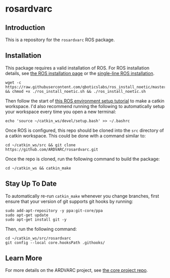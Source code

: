# rosardvarc

## Introduction
This is a repository for the `rosardvarc` ROS package.

## Installation
This package requires a valid installation of ROS. For ROS installation details, see [the ROS installation page](https://wiki.ros.org/ROS/Installation) or the [single-line ROS installation](https://wiki.ros.org/ROS/Installation/TwoLineInstall). 
```
wget -c https://raw.githubusercontent.com/qboticslabs/ros_install_noetic/master/ros_install_noetic.sh && chmod +x ./ros_install_noetic.sh && ./ros_install_noetic.sh
```

Then follow the start of [this ROS environment setup tutorial](https://wiki.ros.org/ROS/Tutorials/InstallingandConfiguringROSEnvironment) to make a catkin workspace. I'd also recommend running the following to automatically setup your workspace every time you open a new terminal:
```
echo 'source ~/catkin_ws/devel/setup.bash' >> ~/.bashrc
```

Once ROS is configured, this repo should be cloned into the `src` directory of a catkin workspace. This could be done with a command similar to:
```
cd ~/catkin_ws/src && git clone https://github.com/ARDVARC/rosardvarc.git
```

Once the repo is cloned, run the following command to build the package:
```
cd ~/catkin_ws && catkin_make
```

## Stay Up To Date
To automatically re-run `catkin_make` whenever you change branches, first ensure that your version of git supports git hooks by running:
```
sudo add-apt-repository -y ppa:git-core/ppa
sudo apt-get update
sudo apt-get install git -y
```

Then, run the following command:
```
cd ~/catkin_ws/src/rosardvarc
git config --local core.hooksPath .githooks/
```

## Learn More
For more details on the ARDVARC project, see [the core project repo](https://github.com/ARDVARC/ARDVARC).
